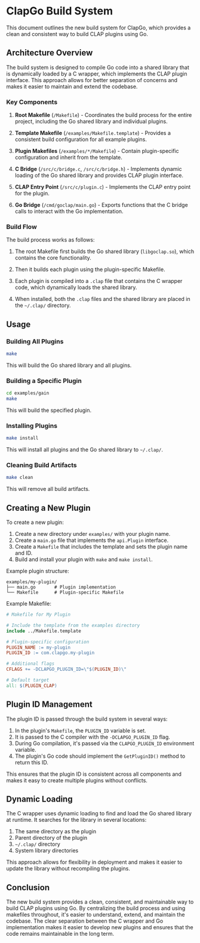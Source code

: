 # ClapGo Build System

This document outlines the new build system for ClapGo, which provides a clean and consistent way to build CLAP plugins using Go.

## Architecture Overview

The build system is designed to compile Go code into a shared library that is dynamically loaded by a C wrapper, which implements the CLAP plugin interface. This approach allows for better separation of concerns and makes it easier to maintain and extend the codebase.

### Key Components

1. **Root Makefile** (`/Makefile`) - Coordinates the build process for the entire project, including the Go shared library and individual plugins.

2. **Template Makefile** (`/examples/Makefile.template`) - Provides a consistent build configuration for all example plugins.

3. **Plugin Makefiles** (`/examples/*/Makefile`) - Contain plugin-specific configuration and inherit from the template.

4. **C Bridge** (`/src/c/bridge.c`, `/src/c/bridge.h`) - Implements dynamic loading of the Go shared library and provides CLAP plugin interface.

5. **CLAP Entry Point** (`/src/c/plugin.c`) - Implements the CLAP entry point for the plugin.

6. **Go Bridge** (`/cmd/goclap/main.go`) - Exports functions that the C bridge calls to interact with the Go implementation.

### Build Flow

The build process works as follows:

1. The root Makefile first builds the Go shared library (`libgoclap.so`), which contains the core functionality.

2. Then it builds each plugin using the plugin-specific Makefile.

3. Each plugin is compiled into a `.clap` file that contains the C wrapper code, which dynamically loads the shared library.

4. When installed, both the `.clap` files and the shared library are placed in the `~/.clap/` directory.

## Usage

### Building All Plugins

```bash
make
```

This will build the Go shared library and all plugins.

### Building a Specific Plugin

```bash
cd examples/gain
make
```

This will build the specified plugin.

### Installing Plugins

```bash
make install
```

This will install all plugins and the Go shared library to `~/.clap/`.

### Cleaning Build Artifacts

```bash
make clean
```

This will remove all build artifacts.

## Creating a New Plugin

To create a new plugin:

1. Create a new directory under `examples/` with your plugin name.
2. Create a `main.go` file that implements the `api.Plugin` interface.
3. Create a `Makefile` that includes the template and sets the plugin name and ID.
4. Build and install your plugin with `make` and `make install`.

Example plugin structure:

```
examples/my-plugin/
├── main.go       # Plugin implementation
└── Makefile      # Plugin-specific Makefile
```

Example Makefile:

```makefile
# Makefile for My Plugin

# Include the template from the examples directory
include ../Makefile.template

# Plugin-specific configuration
PLUGIN_NAME := my-plugin
PLUGIN_ID := com.clapgo.my-plugin

# Additional flags
CFLAGS += -DCLAPGO_PLUGIN_ID=\"$(PLUGIN_ID)\"

# Default target
all: $(PLUGIN_CLAP)
```

## Plugin ID Management

The plugin ID is passed through the build system in several ways:

1. In the plugin's `Makefile`, the `PLUGIN_ID` variable is set.
2. It is passed to the C compiler with the `-DCLAPGO_PLUGIN_ID` flag.
3. During Go compilation, it's passed via the `CLAPGO_PLUGIN_ID` environment variable.
4. The plugin's Go code should implement the `GetPluginID()` method to return this ID.

This ensures that the plugin ID is consistent across all components and makes it easy to create multiple plugins without conflicts.

## Dynamic Loading

The C wrapper uses dynamic loading to find and load the Go shared library at runtime. It searches for the library in several locations:

1. The same directory as the plugin
2. Parent directory of the plugin
3. `~/.clap/` directory
4. System library directories

This approach allows for flexibility in deployment and makes it easier to update the library without recompiling the plugins.

## Conclusion

The new build system provides a clean, consistent, and maintainable way to build CLAP plugins using Go. By centralizing the build process and using makefiles throughout, it's easier to understand, extend, and maintain the codebase. The clear separation between the C wrapper and Go implementation makes it easier to develop new plugins and ensures that the code remains maintainable in the long term.